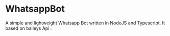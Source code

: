 # WhatsappBot
A simple and lightweight Whatsapp Bot written in NodeJS and Typescript. It based on baileys Api .
